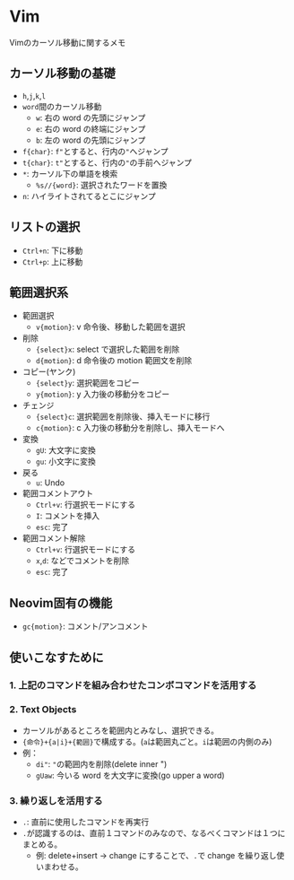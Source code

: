 # Vim

Vimのカーソル移動に関するメモ

## カーソル移動の基礎

- `h`,`j`,`k`,`l`
- `word`間のカーソル移動
  - `w`: 右の word の先頭にジャンプ
  - `e`: 右の word の終端にジャンプ
  - `b`: 左の word の先頭にジャンプ
- `f{char}`: `f"`とすると、行内の`"`へジャンプ
- `t{char}`: `t"`とすると、行内の`"`の手前へジャンプ
- `*`: カーソル下の単語を検索
  - `%s//{word}`: 選択されたワードを置換
- `n`: ハイライトされてるとこにジャンプ

## リストの選択

- `Ctrl+n`: 下に移動
- `Ctrl+p`: 上に移動

## 範囲選択系

- 範囲選択
  - `v{motion}`: v 命令後、移動した範囲を選択
- 削除
  - `{select}x`: select で選択した範囲を削除
  - `d{motion}`: d 命令後の motion 範囲文を削除
- コピー(ヤンク)
  - `{select}y`: 選択範囲をコピー
  - `y{motion}`: y 入力後の移動分をコピー
- チェンジ
  - `{select}c`: 選択範囲を削除後、挿入モードに移行
  - `c{motion}`: c 入力後の移動分を削除し、挿入モードへ
- 変換
  - `gU`: 大文字に変換
  - `gu`: 小文字に変換
- 戻る
  - `u`: Undo
- 範囲コメントアウト
  - `Ctrl+v`: 行選択モードにする
  - `I`: コメントを挿入
  - `esc`: 完了
- 範囲コメント解除
  - `Ctrl+v`: 行選択モードにする
  - `x`,`d`: などでコメントを削除
  - `esc`: 完了

## Neovim固有の機能

- `gc{motion}`: コメント/アンコメント

## 使いこなすために

### 1. 上記のコマンドを組み合わせたコンボコマンドを活用する

### 2. Text Objects

- カーソルがあるところを範囲内とみなし、選択できる。
- `{命令}+{a|i}+{範囲}`で構成する。(`a`は範囲丸ごと。`i`は範囲の内側のみ)
- 例：
  - `di"`: `"`の範囲内を削除(delete inner ")
  - `gUaw`: 今いる word を大文字に変換(go upper a word)

### 3. 繰り返しを活用する

- `.`: 直前に使用したコマンドを再実行
- `.`が認識するのは、直前１コマンドのみなので、なるべくコマンドは１つにまとめる。
  - 例: delete+insert -> change にすることで、`.`で change を繰り返し使いまわせる。
